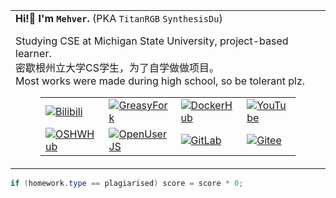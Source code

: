 <table width="100%">
<tbody>
    <tr width="100%">
        <td>
            <strong>Hi!👋 I'm <code>Mehver</code>.</strong> (PKA <code>TitanRGB</code> <code>SynthesisDu</code>)<br/>
            <p>Studying CSE at Michigan State University, project-based learner.</br>密歇根州立大学CS学生，为了自学做做项目。
	    </br>Most works were made during high school, so be tolerant plz.
	</p>
            <figure>
                <table>
                    <tr>
                        <td><a href='https://space.bilibili.com/62596542'><img
                                    src="https://img.shields.io/badge/-Bilibili@TitanRGB-fb7299?style=flat&amp;logo=Bilibili&amp;logoColor=white"
                                    referrerpolicy="no-referrer" alt="Bilibili"></a>
			<td><a href='https://greasyfork.org/zh-CN/users/867050-titanrgb'><img src="https://img.shields.io/badge/-GreasyFork@TitanRGB-670000?style=flat&amp;logo=tampermonkey&amp;logoColor=white" referrerpolicy="no-referrer" alt="GreasyFork"></a></td>
                        </td>
<!--                         <td><a href='https://sketchfab.com/SynthesisDu'><img
                                    src="https://img.shields.io/badge/-Sketchfab@SynthesisDu-1CAAD9?style=flat&amp;logo=Sketchfab&amp;logoColor=white"
                                    referrerpolicy="no-referrer" alt="Sketchfab"></a></td> -->
			<td><a href='https://hub.docker.com/u/titanrgb'><img
				    src="https://img.shields.io/badge/-DockerHub@TitanRGB-1c90ed?style=flat&amp;logo=Docker&amp;logoColor=white"
				    referrerpolicy="no-referrer" alt="DockerHub"></a>
                        </td>
<!--                         <td><a href='https://mp.weixin.qq.com/mp/profile_ext?action=home&amp;__biz=MzIxODQ0NzQ1OQ==&amp;scene=124&amp;uin=&amp;key=&amp;devicetype=Windows+10+x64&amp;version=63010043&amp;lang=zh_CN&amp;a8scene=7&amp;fontgear=2'><img src="https://img.shields.io/badge/-SynthesisDu-green?style=flat&amp;logo=Wechat&amp;logoColor=white" referrerpolicy="no-referrer" alt="Wechat"></a></td> -->
                        <td><a href='https://www.youtube.com/channel/UC81J1wPu1f1Dm3R8yWnrDqw'><img
                                    src="https://img.shields.io/badge/-YouTube@SynRGB-FF0000?style=flat&amp;logo=YouTube&amp;logoColor=white"
                                    referrerpolicy="no-referrer" alt="YouTube"></a></td>
                    </tr>
                    <tr>
                        <td><a href='https://oshwhub.com/RGB_YES'><img
                                    src="https://img.shields.io/badge/-OSHWHub@RGB_YES-5588ff?style=flat&amp;logo=data:image/png;base64,iVBORw0KGgoAAAANSUhEUgAAAB4AAAAeCAYAAAA7MK6iAAAA2UlEQVRIie1W0RLDIAjD3f7/l9nTro4RCFivvd3y1oomQQXlKoyZV1VZGTZwgLjPoHGEPRqGPXUK/kM8FwiHM6bOmAvGsefGLmy/U/eR41LqJnLKPXJcJbUC7DZ8rWeJbRB1WgsCIDGalCE61XSqV1zS5J17zJCnZ2QH8SwAolJA6EUZ7HQc4k/8+8TdU13uRha3TvVKCV0ilqzTdODtcdTAbbNn4MZax2kDD0R5gAJRWzw1rV5/j/aYdV8ifCO7x6UHnDMPgi0gkYDWG61aQKKKteW+nwsReQHXpy5D9yKlhQAAAABJRU5ErkJggg==&amp;logoColor=white"
                                    referrerpolicy="no-referrer" alt="OSHWHub"></a></td>
			<td><a href='https://openuserjs.org/users/TitanRGB/scripts'><img src="https://img.shields.io/badge/-OpenUserJS@TitanRGB-004796?style=flat&amp;logo=tampermonkey&amp;logoColor=white" referrerpolicy="no-referrer" alt="OpenUserJS"></a></td>
                        <td><a href='https://gitlab.com/TitanRGB'><img
                                    src="https://img.shields.io/badge/-GitLab@TitanRGB-FFFFFF?style=flat&amp;logo=GitLab&amp"
                                    referrerpolicy="no-referrer" alt="GitLab"></a></td>
                        <td><a href='https://gitee.com/TitanRGB'><img
                                    src="https://img.shields.io/badge/-Gitee@TitanRGB-C71D23?style=flat&amp;logo=Gitee&amp;logoColor=white"
                                    referrerpolicy="no-referrer" alt="Gitee"></a></td>
<!--                         <td><a href='https://github.com/TitanRGB'><img
                                    src="https://img.shields.io/badge/-GitHub@TitanRGB-3A3A3A?style=flat&amp;logo=GitHub&amp;logoColor=white"
                                    referrerpolicy="no-referrer" alt="GitHub"></a></td> -->
                    </tr>
                </table>
        </td>
<!--         <td><img
                src="https://github-readme-stats.vercel.app/api?username=TitanRGB&show_icons=true&include_all_commits=true" />
        </td> -->
    </tr>
</tbody>
</table>
		    
```java
if (homework.type == plagiarised) score = score * 0;
```
